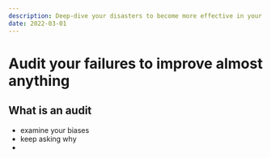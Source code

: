 ```yaml
---
description: Deep-dive your disasters to become more effective in your personal and professional life
date: 2022-03-01
---
```


# Audit your failures to improve almost anything

## What is an audit


- examine your biases
- keep asking why
- 

